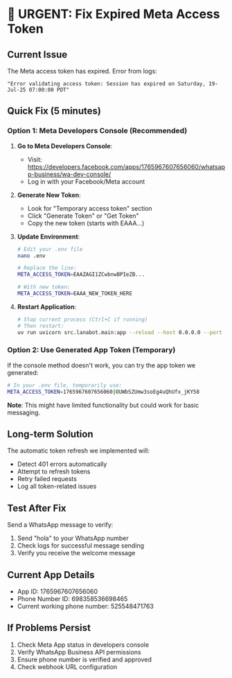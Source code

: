 # 🚨 URGENT: Fix Expired Meta Access Token

## Current Issue
The Meta access token has expired. Error from logs:
```
"Error validating access token: Session has expired on Saturday, 19-Jul-25 07:00:00 PDT"
```

## Quick Fix (5 minutes)

### Option 1: Meta Developers Console (Recommended)
1. **Go to Meta Developers Console**:
   - Visit: https://developers.facebook.com/apps/1765967607656060/whatsapp-business/wa-dev-console/
   - Log in with your Facebook/Meta account

2. **Generate New Token**:
   - Look for "Temporary access token" section
   - Click "Generate Token" or "Get Token"
   - Copy the new token (starts with EAAA...)

3. **Update Environment**:
   ```bash
   # Edit your .env file
   nano .env
   
   # Replace the line:
   META_ACCESS_TOKEN=EAAZAGI1ZCwbnwBPIeZB...
   
   # With new token:
   META_ACCESS_TOKEN=EAAA_NEW_TOKEN_HERE
   ```

4. **Restart Application**:
   ```bash
   # Stop current process (Ctrl+C if running)
   # Then restart:
   uv run uvicorn src.lanabot.main:app --reload --host 0.0.0.0 --port 8000
   ```

### Option 2: Use Generated App Token (Temporary)
If the console method doesn't work, you can try the app token we generated:

```bash
# In your .env file, temporarily use:
META_ACCESS_TOKEN=1765967607656060|OUWbSZUmw3soEg4uQhUfx_jKY58
```

**Note**: This might have limited functionality but could work for basic messaging.

## Long-term Solution
The automatic token refresh we implemented will:
- Detect 401 errors automatically
- Attempt to refresh tokens
- Retry failed requests
- Log all token-related issues

## Test After Fix
Send a WhatsApp message to verify:
1. Send "hola" to your WhatsApp number
2. Check logs for successful message sending
3. Verify you receive the welcome message

## Current App Details
- App ID: 1765967607656060
- Phone Number ID: 698358536698465
- Current working phone number: 525548471763

## If Problems Persist
1. Check Meta App status in developers console
2. Verify WhatsApp Business API permissions
3. Ensure phone number is verified and approved
4. Check webhook URL configuration